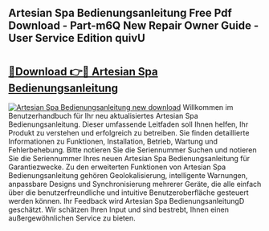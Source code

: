 ## Artesian Spa Bedienungsanleitung Free Pdf Download - Part-m6Q New Repair Owner Guide - User Service Edition quivU

# <h2><a href="http://df3v6l1.blite.top/?on=Artesian+Spa+Bedienungsanleitung">🔗Download 👉🔴 Artesian Spa Bedienungsanleitung</a></h2>

[![Artesian Spa Bedienungsanleitung new download](https://i.imgur.com/lujVjoI.png)](http://df3v6l1.blite.top/?on=Artesian+Spa+Bedienungsanleitung)
Willkommen im Benutzerhandbuch für Ihr neu aktualisiertes Artesian Spa Bedienungsanleitung. Dieser umfassende Leitfaden soll Ihnen helfen, Ihr Produkt zu verstehen und erfolgreich zu betreiben. Sie finden detaillierte Informationen zu Funktionen, Installation, Betrieb, Wartung und Fehlerbehebung. Bitte notieren Sie die Seriennummer Suchen und notieren Sie die Seriennummer Ihres neuen Artesian Spa Bedienungsanleitung für Garantiezwecke. Zu den erweiterten Funktionen von Artesian Spa Bedienungsanleitung gehören Geolokalisierung, intelligente Warnungen, anpassbare Designs und Synchronisierung mehrerer Geräte, die alle einfach über die benutzerfreundliche und intuitive Benutzeroberfläche gesteuert werden können. Ihr Feedback wird Artesian Spa BedienungsanleitungD geschätzt. Wir schätzen Ihren Input und sind bestrebt, Ihnen einen außergewöhnlichen Service zu bieten.
